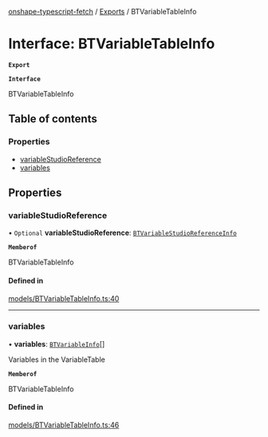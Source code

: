 [onshape-typescript-fetch](../README.md) / [Exports](../modules.md) / BTVariableTableInfo

# Interface: BTVariableTableInfo

**`Export`**

**`Interface`**

BTVariableTableInfo

## Table of contents

### Properties

- [variableStudioReference](BTVariableTableInfo.md#variablestudioreference)
- [variables](BTVariableTableInfo.md#variables)

## Properties

### variableStudioReference

• `Optional` **variableStudioReference**: [`BTVariableStudioReferenceInfo`](BTVariableStudioReferenceInfo.md)

**`Memberof`**

BTVariableTableInfo

#### Defined in

[models/BTVariableTableInfo.ts:40](https://github.com/toebes/onshape-typescript-fetch/blob/3e11ae1/models/BTVariableTableInfo.ts#L40)

___

### variables

• **variables**: [`BTVariableInfo`](BTVariableInfo.md)[]

Variables in the VariableTable

**`Memberof`**

BTVariableTableInfo

#### Defined in

[models/BTVariableTableInfo.ts:46](https://github.com/toebes/onshape-typescript-fetch/blob/3e11ae1/models/BTVariableTableInfo.ts#L46)
